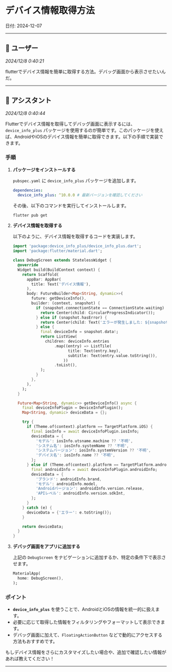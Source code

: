 # デバイス情報取得方法

日付: 2024-12-07

---

## 👤 ユーザー
*2024/12/8 0:40:21*

flutterでデバイス情報を簡単に取得する方法。デバッグ画面から表示させたいんだ。

---

## 🤖 アシスタント
*2024/12/8 0:40:44*

Flutterでデバイス情報を取得してデバッグ画面に表示するには、`device_info_plus` パッケージを使用するのが簡単です。このパッケージを使えば、AndroidやiOSのデバイス情報を簡単に取得できます。以下の手順で実装できます。

### 手順

1. **パッケージをインストールする**

   `pubspec.yaml` に `device_info_plus` パッケージを追加します。

   ```yaml
   dependencies:
     device_info_plus: ^10.0.0 # 最新バージョンを確認してください
   ```

   その後、以下のコマンドを実行してインストールします。

   ```bash
   flutter pub get
   ```

2. **デバイス情報を取得する**

   以下のように、デバイス情報を取得するコードを実装します。

   ```dart
   import 'package:device_info_plus/device_info_plus.dart';
   import 'package:flutter/material.dart';

   class DebugScreen extends StatelessWidget {
     @override
     Widget build(BuildContext context) {
       return Scaffold(
         appBar: AppBar(
           title: Text('デバイス情報'),
         ),
         body: FutureBuilder<Map<String, dynamic>>(
           future: getDeviceInfo(),
           builder: (context, snapshot) {
             if (snapshot.connectionState == ConnectionState.waiting) {
               return Center(child: CircularProgressIndicator());
             } else if (snapshot.hasError) {
               return Center(child: Text('エラーが発生しました: ${snapshot.error}'));
             } else {
               final deviceInfo = snapshot.data!;
               return ListView(
                 children: deviceInfo.entries
                     .map((entry) => ListTile(
                           title: Text(entry.key),
                           subtitle: Text(entry.value.toString()),
                         ))
                     .toList(),
               );
             }
           },
         ),
       );
     }

     Future<Map<String, dynamic>> getDeviceInfo() async {
       final deviceInfoPlugin = DeviceInfoPlugin();
       Map<String, dynamic> deviceData = {};

       try {
         if (Theme.of(context).platform == TargetPlatform.iOS) {
           final iosInfo = await deviceInfoPlugin.iosInfo;
           deviceData = {
             'モデル': iosInfo.utsname.machine ?? '不明',
             'システム名': iosInfo.systemName ?? '不明',
             'システムバージョン': iosInfo.systemVersion ?? '不明',
             'デバイス名': iosInfo.name ?? '不明',
           };
         } else if (Theme.of(context).platform == TargetPlatform.android) {
           final androidInfo = await deviceInfoPlugin.androidInfo;
           deviceData = {
             'ブランド': androidInfo.brand,
             'モデル': androidInfo.model,
             'Androidバージョン': androidInfo.version.release,
             'APIレベル': androidInfo.version.sdkInt,
           };
         }
       } catch (e) {
         deviceData = {'エラー': e.toString()};
       }

       return deviceData;
     }
   }
   ```

3. **デバッグ画面をアプリに追加する**

   上記の `DebugScreen` をナビゲーションに追加するか、特定の条件下で表示させます。

   ```dart
   MaterialApp(
     home: DebugScreen(),
   );
   ```

### ポイント

- **`device_info_plus`** を使うことで、AndroidとiOSの情報を統一的に扱えます。
- 必要に応じて取得した情報をフィルタリングやフォーマットして表示できます。
- デバッグ画面に加えて、`FloatingActionButton` などで動的にアクセスする方法もおすすめです。

もしデバイス情報をさらにカスタマイズしたい場合や、追加で確認したい情報があれば教えてください！

---
